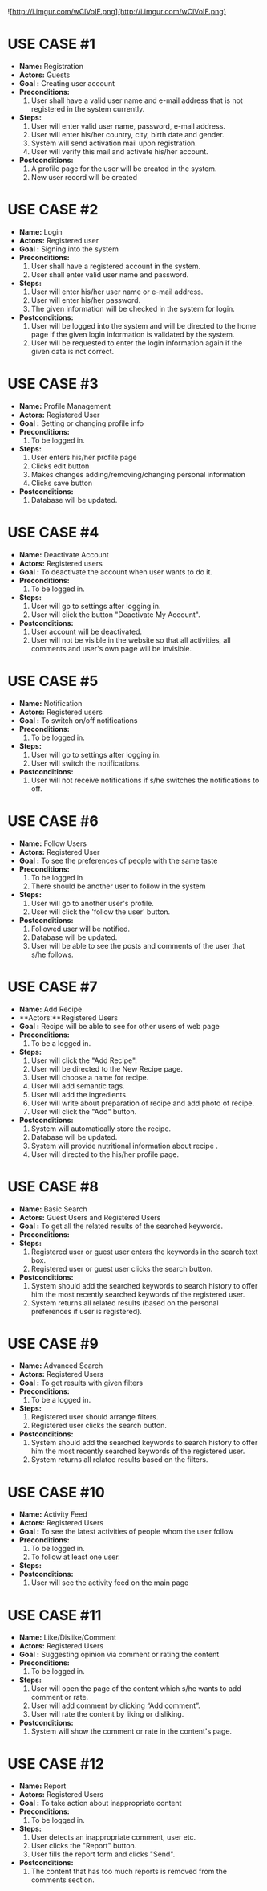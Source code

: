![http://i.imgur.com/wClVoIF.png](http://i.imgur.com/wClVoIF.png)

# USE CASE #1 #

  * **Name:** Registration
  * **Actors:** Guests
  * **Goal :** Creating user account
  * **Preconditions:**
    1. User shall have a valid user name and e-mail address that is not registered in the system currently.
  * **Steps:**
    1. User will enter valid user name, password, e-mail address.
    1. User will enter his/her country, city, birth date and gender.
    1. System will send activation mail upon registration.
    1. User will verify this mail and activate his/her account.
  * **Postconditions:**
    1. A profile page for the user will be created in the system.
    1. New user record will be created

# USE CASE #2 #

  * **Name:** Login
  * **Actors:** Registered user
  * **Goal :** Signing into the system
  * **Preconditions:**
    1. User shall have a registered account in the system.
    1. User shall enter valid user name and password.
  * **Steps:**
    1. User will enter his/her user name or e-mail address.
    1. User will enter his/her password.
    1. The given information will be checked in the system for login.
  * **Postconditions:**
    1. User will be logged into the system and will be directed to the home page if the given login information is validated by the system.
    1. User will be requested to enter the login information again if the given data is not correct.

# USE CASE #3 #

  * **Name:** Profile Management
  * **Actors:** Registered User
  * **Goal :** Setting or changing profile info
  * **Preconditions:**
    1. To be logged in.
  * **Steps:**
    1. User enters his/her profile page
    1. Clicks edit button
    1. Makes changes adding/removing/changing personal information
    1. Clicks save button
  * **Postconditions:**
    1. Database will be updated.

# USE CASE #4 #

  * **Name:** Deactivate Account
  * **Actors:** Registered users
  * **Goal :** To deactivate the account when user wants to do it.
  * **Preconditions:**
    1. To be logged in.
  * **Steps:**
    1. User will go to settings after logging in.
    1. User will click the button "Deactivate My Account".
  * **Postconditions:**
    1. User account will be deactivated.
    1. User will not be visible in the website so that all activities, all comments and user's own page will be invisible.

# USE CASE #5 #

  * **Name:** Notification
  * **Actors:** Registered users
  * **Goal :** To switch on/off notifications
  * **Preconditions:**
    1. To be logged in.
  * **Steps:**
    1. User will go to settings after logging in.
    1. User will switch the notifications.
  * **Postconditions:**
    1. User will not receive notifications if s/he switches the notifications to off.


# USE CASE #6 #

  * **Name:** Follow Users
  * **Actors:** Registered User
  * **Goal :** To see the preferences of people with the same taste
  * **Preconditions:**
    1. To be logged in
    1. There should be another user to follow in the system
  * **Steps:**
    1. User will go to another user's profile.
    1. User will click the 'follow the user' button.
  * **Postconditions:**
    1. Followed user will be notified.
    1. Database will be updated.
    1. User will be able to see the posts and comments of the user that s/he follows.

# USE CASE #7 #

  * **Name:** Add Recipe
  * **Actors:**Registered Users
  * **Goal :** Recipe will be able to see for other users of web page
  * **Preconditions:**
    1. To be a logged in.
  * **Steps:**
    1. User will click the "Add Recipe".
    1. User will be directed to the New Recipe page.
    1. User will choose a name for recipe.
    1. User will add semantic tags.
    1. User will add the ingredients.
    1. User will write about preparation of recipe and add photo of recipe.
    1. User will click the "Add" button.
  * **Postconditions:**
    1. System will automatically store the recipe.
    1. Database will be updated.
    1. System will provide nutritional information about recipe .
    1. User will directed to the his/her profile page.

# USE CASE #8 #

  * **Name:** Basic Search
  * **Actors:** Guest Users and Registered Users
  * **Goal :** To get all the related results of the searched keywords.
  * **Preconditions:**
  * **Steps:**
    1. Registered user or guest user enters the keywords in the search text box.
    1. Registered user or guest user clicks the search button.
  * **Postconditions:**
    1. System should add the searched keywords to search history to offer him the most recently searched keywords of the registered user.
    1. System returns all related results (based on the personal preferences if user is registered).

# USE CASE #9 #

  * **Name:** Advanced Search
  * **Actors:** Registered Users
  * **Goal :** To get results with given filters
  * **Preconditions:**
    1. To be a logged in.
  * **Steps:**
    1. Registered user should arrange filters.
    1. Registered user clicks the search button.
  * **Postconditions:**
    1. System should add the searched keywords to search history to offer him the most recently searched keywords of the registered user.
    1. System returns all related results based on the filters.

# USE CASE #10 #

  * **Name:** Activity Feed
  * **Actors:** Registered Users
  * **Goal :** To see the latest activities of people whom the user follow
  * **Preconditions:**
    1. To be logged in.
    1. To follow at least one user.
  * **Steps:**
  * **Postconditions:**
    1. User will see the activity feed on the main page

# USE CASE #11 #

  * **Name:** Like/Dislike/Comment
  * **Actors:** Registered Users
  * **Goal :** Suggesting opinion via comment or rating the content
  * **Preconditions:**
    1. To be logged in.
  * **Steps:**
    1. User will open the page of the content which s/he wants to add comment or rate.
    1. User will add comment by clicking “Add comment”.
    1. User will rate the content by liking or disliking.
  * **Postconditions:**
    1. System will show the comment or rate in the content's page.

# USE CASE #12 #

  * **Name:** Report
  * **Actors:** Registered Users
  * **Goal :** To take action about inappropriate content
  * **Preconditions:**
    1. To be logged in.
  * **Steps:**
    1. User detects an inappropriate comment, user etc.
    1. User clicks the "Report" button.
    1. User fills the report form and clicks "Send".
  * **Postconditions:**
    1. The content that has too much reports is removed from the comments section.